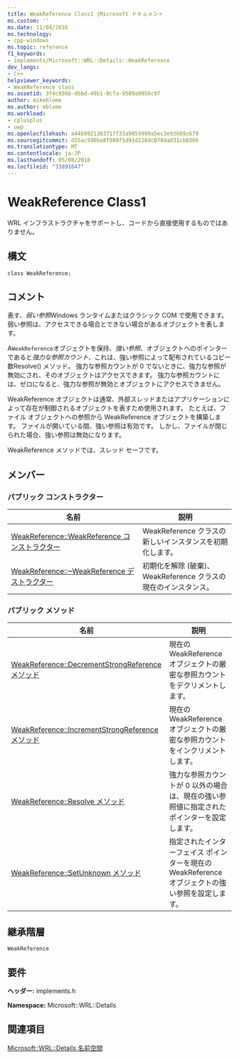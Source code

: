 ```yaml
---
title: WeakReference Class1 |Microsoft ドキュメント
ms.custom: ''
ms.date: 11/04/2016
ms.technology:
- cpp-windows
ms.topic: reference
f1_keywords:
- implements/Microsoft::WRL::Details::WeakReference
dev_langs:
- C++
helpviewer_keywords:
- WeakReference class
ms.assetid: 3f4c956b-dbbd-49b1-8cfa-9509a9956c97
author: mikeblome
ms.author: mblome
ms.workload:
- cplusplus
- uwp
ms.openlocfilehash: a44b992138371ff33a9059990a5ec3e93689c679
ms.sourcegitcommit: d55ac596ba8f908f5d91d228dc070dad31cb8360
ms.translationtype: MT
ms.contentlocale: ja-JP
ms.lasthandoff: 05/08/2018
ms.locfileid: "33891647"
---
```

# <a name="weakreference-class1"></a>WeakReference Class1
WRL インフラストラクチャをサポートし、コードから直接使用するものではありません。  
  
## <a name="syntax"></a>構文  
  
```  
class WeakReference;  
```  
  
## <a name="remarks"></a>コメント  
 表す、*弱い参照*Windows ランタイムまたはクラシック COM で使用できます。 弱い参照は、アクセスできる場合とできない場合があるオブジェクトを表します。  
  
 A`WeakReference`オブジェクトを保持、*強い参照*、オブジェクトへのポインターであると*強力な参照カウント*、これは、強い参照によって配布されているコピー数Resolve() メソッド。 強力な参照カウントが 0 でないときに、強力な参照が無効にされ、そのオブジェクトはアクセスできます。 強力な参照カウントには、ゼロになると、強力な参照が無効とオブジェクトにアクセスできません。  
  
 WeakReference オブジェクトは通常、外部スレッドまたはアプリケーションによって存在が制御されるオブジェクトを表すため使用されます。 たとえば、ファイル オブジェクトへの参照から WeakReference オブジェクトを構築します。 ファイルが開いている間、強い参照は有効です。 しかし、ファイルが閉じられた場合、強い参照は無効になります。  
  
 WeakReference メソッドでは、スレッド セーフです。  
  
## <a name="members"></a>メンバー  
  
### <a name="public-constructors"></a>パブリック コンストラクター  
  
|名前|説明|  
|----------|-----------------|  
|[WeakReference::WeakReference コンストラクター](../windows/weakreference-weakreference-constructor.md)|WeakReference クラスの新しいインスタンスを初期化します。|  
|[WeakReference::~WeakReference デストラクター](../windows/weakreference-tilde-weakreference-destructor.md)|初期化を解除 (破棄)、WeakReference クラスの現在のインスタンス。|  
  
### <a name="public-methods"></a>パブリック メソッド  
  
|名前|説明|  
|----------|-----------------|  
|[WeakReference::DecrementStrongReference メソッド](../windows/weakreference-decrementstrongreference-method.md)|現在の WeakReference オブジェクトの厳密な参照カウントをデクリメントします。|  
|[WeakReference::IncrementStrongReference メソッド](../windows/weakreference-incrementstrongreference-method.md)|現在の WeakReference オブジェクトの厳密な参照カウントをインクリメントします。|  
|[WeakReference::Resolve メソッド](../windows/weakreference-resolve-method.md)|強力な参照カウントが 0 以外の場合は、現在の強い参照値に指定されたポインターを設定します。|  
|[WeakReference::SetUnknown メソッド](../windows/weakreference-setunknown-method.md)|指定されたインターフェイス ポインターを現在の WeakReference オブジェクトの強い参照を設定します。|  
  
## <a name="inheritance-hierarchy"></a>継承階層  
 `WeakReference`  
  
## <a name="requirements"></a>要件  
 **ヘッダー:** implements.h  
  
 **Namespace:** Microsoft::WRL::Details  
  
## <a name="see-also"></a>関連項目  
 [Microsoft::WRL::Details 名前空間](../windows/microsoft-wrl-details-namespace.md)